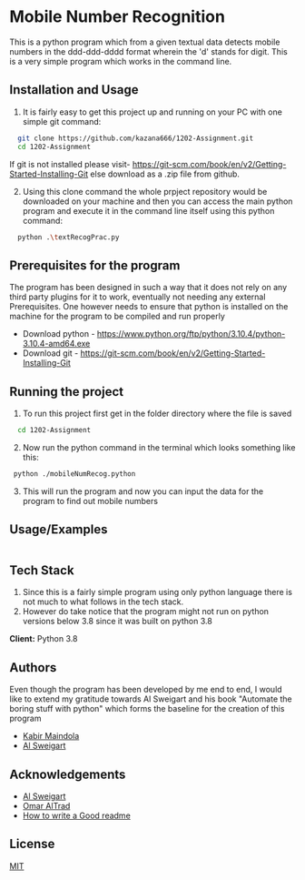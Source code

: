 
# Mobile Number Recognition 

This is a python program which from a given textual data
detects mobile numbers in the ddd-ddd-dddd format wherein
the 'd' stands for digit. This is a very simple 
program which works in the command line.







## Installation and Usage

1) It is fairly easy to get this project up and running
on your PC with one simple git command:

```bash
  git clone https://github.com/kazana666/1202-Assignment.git
  cd 1202-Assignment
```
If git is not installed please visit- 
https://git-scm.com/book/en/v2/Getting-Started-Installing-Git
else download as a .zip file from github.


2) Using this clone command the whole prpject repository 
would be downloaded on your machine and then you can
access the main python program and execute it in 
the command line itself using this python command:

```bash
  python .\textRecogPrac.py
```
## Prerequisites for the program

The program has been designed in such a way that it
does not rely on any third party plugins for it to 
work, eventually not needing any external Prerequisites.
One however needs to ensure that python is installed on the machine 
for the program to be compiled and run properly

- Download python - https://www.python.org/ftp/python/3.10.4/python-3.10.4-amd64.exe
- Download git - https://git-scm.com/book/en/v2/Getting-Started-Installing-Git



## Running the project

1) To run this project first get in the folder directory where the file is saved

```bash
  cd 1202-Assignment
```

2) Now run the python command in the terminal
 which looks something like this:

 ```bash
  python ./mobileNumRecog.python
```
3) This will run the program and now you can input the data for the program to find out mobile numbers





## Usage/Examples

```bash

```


## Tech Stack

1) Since this is a fairly simple program using only python language there is not much to what follows in the tech stack.
2) However do take notice that the program might not run on python versions below 3.8 since it was built on python 3.8 



**Client:** Python 3.8




## Authors
Even though the program has been developed by me end to end, I would like to extend my gratitude
towards Al Sweigart and his book "Automate the boring stuff with python" which forms the baseline for the creation of this program

- [Kabir Maindola](https://www.github.com/kazana666)
- [Al Sweigart](https://github.com/asweigart)



## Acknowledgements

- [Al Sweigart](https://github.com/asweigart)
 - [Omar AlTrad](https://www.linkedin.com/in/altrad/?originalSubdomain=ca)
 - [How to write a Good readme](https://gist.github.com/PurpleBooth/109311bb0361f32d87a2)


## License

[MIT](https://choosealicense.com/licenses/mit/)

